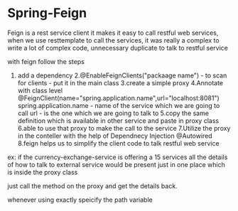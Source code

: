 # Spring-Feign

Feign is a rest service client it makes it easy to call restful web services, when we use resttemplate to call the services,
it was really a complex to write a lot of complex code, unnecessary duplicate to talk to restful service

with feign follow the steps
1. add a dependency 
2.@EnableFeignClients("packaage name") - to scan for clients - put it in the main class 
3.create a simple proxy 
4.Annotate with class level @FeignClient(name="spring.application.name",url="localhost:8081") 
  spring.application.name - name of the service which we are going to call 
	url - is the one which we are going to talk to
5.copy the same definition which is available in other service and paste in proxy class
6.able to use that proxy to make the call to the service
7.Utilize the proxy in the conteller with the help of Dependnecy Injection @Autowired 
8.feign helps us to simplify the client code to talk restful web service

ex: if the currency-exchange-service is offering a 15 services all the details of how to talk to external service would be present
just in one place which is inside the proxy class

just call the method on the proxy and get the details back.

whenever using exactly speicify the path variable
